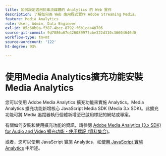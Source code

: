 ```yaml
---
title: 如何設定適用於串流媒體的 Analytics 的 Web 實作
description: 了解如何為 Web 應用程式實作 Adobe Streaming Media。
feature: Media Analytics
role: User, Admin, Data Engineer
exl-id: 05c68b0a-f387-4bcc-8792-f6b1caa40706
source-git-commit: 9d7886a67e426089977cbe322d310c36604646d0
workflow-type: tm+mt
source-wordcount: '122'
ht-degree: 93%

---
```


# 使用Media Analytics擴充功能安裝Media Analytics

您可以使用 Adobe Media Analytics 擴充功能來實施 Analytics。Media Analytics 擴充功能新增核心 JavaScript Media SDK (Media 3.x SDK)。此擴充功能可將 Media 追蹤器執行個體新增至已啟用標記的網站或專案。

有關如何安裝和使用擴充功能的資訊，請參閱 [Adobe Media Analytics (3.x SDK) for Audio and Video 擴充功能 - 使用標記 (資料集合)](https://experienceleague.adobe.com/docs/experience-platform/tags/extensions/adobe/media-analytics-3x/overview.html?lang=zh-Hant)。

或者，您可以使用 JavaScript 實施 Analytics，如[使用 JavaScript 實施 Analytics](/help/implementation/media-sdk/setup/web-implementation.md) 中所述。
